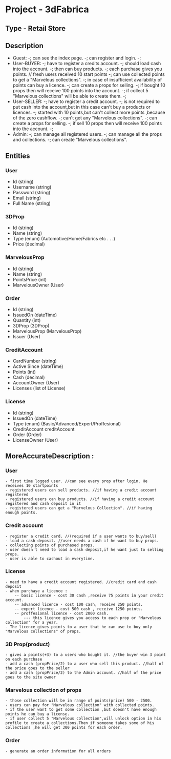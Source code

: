 ﻿# Project - 3dFabrica

## Type - Retail Store

## Description

 - Guest:
-; can see the index page.
-; can register and login.
-; 				
 - User-BUYER:
-; have to register a credits account.
-; should load cash into the account.
-; then can buy products.
-; each purchase gives you points. // fresh users received 10 start points
-; can use collected points to get a "Marvelous collections".
-; in case of insufficient availability of points can buy a licence.
-; can create a props for selling.
-; if bought 10 props then will receive 100 points into the account.
-; if collect 5 "Marvelous collections" will be able to create them.
-; 
 - User-SELLER:
-; have to register a credit account.
-; is not required to put cash into the account,but in this case can't buy a products or licences.
-; started with 10 points,but can't collect more points ,because of the zero cashflow.
-; can't get any "Marvelous collections".
-; can create a props for selling.
-; if sell 10 props then will receive 100 points into the account.
-; 
 - Admin:
-; can manage all registered users.
-; can manage all the props and collections.
-; can create "Marvelous collections".

## Entities

### User
  - Id (string)
  - Username (string)
  - Password (string)
  - Email (string)
  - Full Name (string)
  
### 3DProp
  - Id (string)
  - Name (string)
  - Type (enum) (Automotive/Home/Fabrics etc . . .)
  - Price (decimal)

### MarvelousProp
  - Id (string)
  - Name (string)
  - PointsPrice (int)
  - MarvelousOwner (User)
  
### Order
  - Id (string)
  - IssuedOn (dateTime)
  - Quantity (int)
  - 3DProp (3DProp)
  - MarvelousProp (MarvelousProp)
  - Issuer (User)

### CreditAccount
  - CardNumber (string)
  - Active Since (dateTime)
  - Points (int)
  - Cash (decimal)
  - AccountOwner (User)
  - Licenses (list of License)

### License
  - Id (string)
  - IssuedOn (dateTime)
  - Type (enum) (Basic/Advanced/Expert/Proffesional)
  - CreditAccount creditAccount
  - Order (Order)
  - LicenseOwner (User)
  
## MoreAccurateDescription :
### User
	- first time logged user. //can see every prop after login. He receives 10 startpoints
	- registered users can sell products. //if having a credit account registered
	- registered users can buy products. //if having a credit account registered and cash deposit in it
	- registered users can get a "Marvelous Collection". //if having enough points.

### Credit account
	- register a credit card. //(required if a user wants to buy/sell)
	- load а cash deposit. //user needs a cash if he want to buy props.
	- collecting points of purchased props.
	- user doesn't need to load a cash deposit,if he want just to selling props.
	- user is able to cashout in everytime.
	
### License
	- need to have a credit account registered. //credit card and cash deposit
	- when purchase a licence :
		-- basic licence - cost 30 cash ,receive 75 points in your credit account.
		-- advanced licence - cost 100 cash, receive 250 points.
		-- expert licence - cost 500 cash , receive 1250 points.
		-- proffesional licence - cost 2000 cash.
			--- this licence gives you access to each prop or "Marvelous collection" for a year.
	- The licence gives points to a user that he can use to buy only "Marvelous collections" of props.
	
### 3D Prop(product) 
	- gives a points(+3) to a users who bought it. //the buyer win 3 point on each purchase
	- add a cash (propPrice/2) to a user who sell this product. //half of the price goes to the seller
	- add a cash (propPrice/2) to the Admin account. //half of the price goes to the site owner
	
### Marvelous collection of props
	- those collection will be in range of points(price) 500 - 2500.
	- users can pay for "Marvelous collection" with collected points.
	- if the user want to get some collection ,but doesn't have enough points he can buy a license.
	- if user collect 5 "Marvelous collection",will unlock option in his profile to create a collections.Then if someone takes some of his collections ,he will get 300 points for each order.

### Order
	- generate an order information for all orders